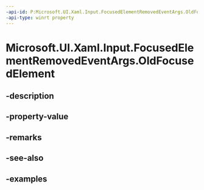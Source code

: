 ```yaml
---
-api-id: P:Microsoft.UI.Xaml.Input.FocusedElementRemovedEventArgs.OldFocusedElement
-api-type: winrt property
---
```


# Microsoft.UI.Xaml.Input.FocusedElementRemovedEventArgs.OldFocusedElement

<!--
public Microsoft.UI.Xaml.DependencyObject OldFocusedElement { get; }
-->


## -description

## -property-value

## -remarks

## -see-also

## -examples



